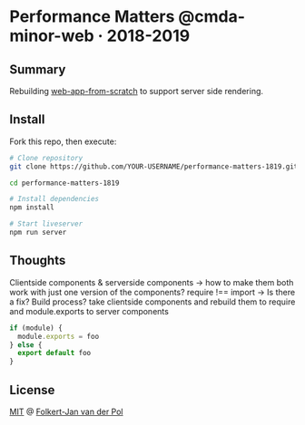 # Performance Matters @cmda-minor-web · 2018-2019

## Summary
Rebuilding [web-app-from-scratch](https://github.com/follywolly/web-app-from-scratch-1819) to support server side rendering.

## Install
Fork this repo, then execute:
```bash
# Clone repository
git clone https://github.com/YOUR-USERNAME/performance-matters-1819.git

cd performance-matters-1819

# Install dependencies
npm install

# Start liveserver
npm run server
```

## Thoughts
Clientside components & serverside components -> how to make them both work with just one version of the components?
require !== import -> Is there a fix?
Build process? take clientside components and rebuild them to require and module.exports to server components
```js
if (module) {
  module.exports = foo
} else {
  export default foo
}
```

## License
[MIT](LICENSE) @ [Folkert-Jan van der Pol](https://folkertjan.nl)
